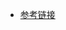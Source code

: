 - [参考链接](https://blog.csdn.net/weixin_39654245/article/details/111040536?ops_request_misc=%257B%2522request%255Fid%2522%253A%2522166173764216782248538484%2522%252C%2522scm%2522%253A%252220140713.130102334.pc%255Fall.%2522%257D&request_id=166173764216782248538484&biz_id=0&utm_medium=distribute.pc_search_result.none-task-blog-2~all~first_rank_ecpm_v1~pc_rank_34-3-111040536-null-null.142^v42^pc_rank_34,185^v2^control&utm_term=%E4%B8%BA%E4%BB%80%E4%B9%88C%E7%9A%84%E4%B8%80%E4%BA%9B%E5%BA%93%E5%87%BD%E6%95%B0%E6%9C%89%E4%B8%80%E4%BA%9B%E7%9C%8B%E4%B8%8D%E6%87%82%E7%9A%84%E8%AF%AD%E6%B3%95&spm=1018.2226.3001.4187)